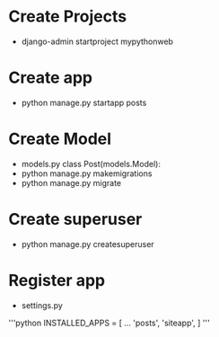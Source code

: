 # Create Projects
- django-admin startproject mypythonweb

# Create app
- python manage.py startapp posts

# Create Model
- models.py 
	class Post(models.Model):
- python manage.py makemigrations
- python manage.py migrate

# Create superuser
- python manage.py createsuperuser

# Register app
- settings.py 

'''python
    INSTALLED_APPS = [
      ...
      'posts',
      'siteapp',
    ]
'''